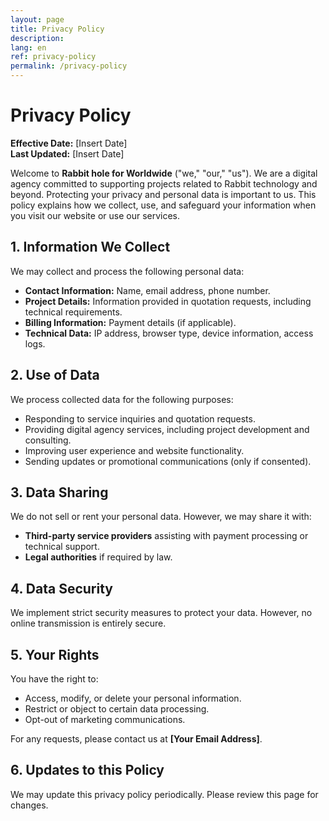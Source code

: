 ```yaml
---
layout: page
title: Privacy Policy
description:
lang: en
ref: privacy-policy
permalink: /privacy-policy
---
```


# Privacy Policy

**Effective Date:** [Insert Date]  
**Last Updated:** [Insert Date]  

Welcome to **Rabbit hole for Worldwide** ("we," "our," "us"). We are a digital agency committed to supporting projects related to Rabbit technology and beyond. Protecting your privacy and personal data is important to us. This policy explains how we collect, use, and safeguard your information when you visit our website or use our services.

## 1. Information We Collect
We may collect and process the following personal data:
- **Contact Information:** Name, email address, phone number.
- **Project Details:** Information provided in quotation requests, including technical requirements.
- **Billing Information:** Payment details (if applicable).
- **Technical Data:** IP address, browser type, device information, access logs.

## 2. Use of Data
We process collected data for the following purposes:
- Responding to service inquiries and quotation requests.
- Providing digital agency services, including project development and consulting.
- Improving user experience and website functionality.
- Sending updates or promotional communications (only if consented).

## 3. Data Sharing
We do not sell or rent your personal data. However, we may share it with:
- **Third-party service providers** assisting with payment processing or technical support.
- **Legal authorities** if required by law.

## 4. Data Security
We implement strict security measures to protect your data. However, no online transmission is entirely secure.

## 5. Your Rights
You have the right to:
- Access, modify, or delete your personal information.
- Restrict or object to certain data processing.
- Opt-out of marketing communications.

For any requests, please contact us at **[Your Email Address]**.

## 6. Updates to this Policy
We may update this privacy policy periodically. Please review this page for changes.
